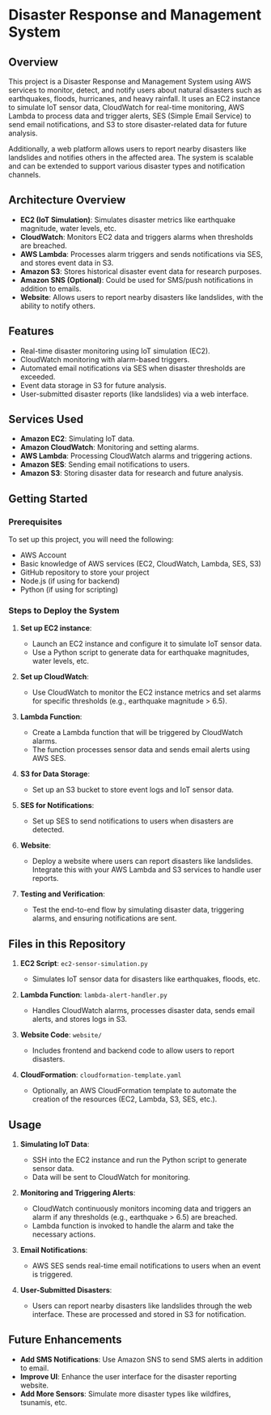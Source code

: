 # Disaster Response and Management System

## Overview
This project is a Disaster Response and Management System using AWS services to monitor, detect, and notify users about natural disasters such as earthquakes, floods, hurricanes, and heavy rainfall. It uses an EC2 instance to simulate IoT sensor data, CloudWatch for real-time monitoring, AWS Lambda to process data and trigger alerts, SES (Simple Email Service) to send email notifications, and S3 to store disaster-related data for future analysis.

Additionally, a web platform allows users to report nearby disasters like landslides and notifies others in the affected area. The system is scalable and can be extended to support various disaster types and notification channels.

## Architecture Overview
- **EC2 (IoT Simulation)**: Simulates disaster metrics like earthquake magnitude, water levels, etc.
- **CloudWatch**: Monitors EC2 data and triggers alarms when thresholds are breached.
- **AWS Lambda**: Processes alarm triggers and sends notifications via SES, and stores event data in S3.
- **Amazon S3**: Stores historical disaster event data for research purposes.
- **Amazon SNS (Optional)**: Could be used for SMS/push notifications in addition to emails.
- **Website**: Allows users to report nearby disasters like landslides, with the ability to notify others.

## Features
- Real-time disaster monitoring using IoT simulation (EC2).
- CloudWatch monitoring with alarm-based triggers.
- Automated email notifications via SES when disaster thresholds are exceeded.
- Event data storage in S3 for future analysis.
- User-submitted disaster reports (like landslides) via a web interface.

## Services Used
- **Amazon EC2**: Simulating IoT data.
- **Amazon CloudWatch**: Monitoring and setting alarms.
- **AWS Lambda**: Processing CloudWatch alarms and triggering actions.
- **Amazon SES**: Sending email notifications to users.
- **Amazon S3**: Storing disaster data for research and future analysis.

## Getting Started

### Prerequisites
To set up this project, you will need the following:
- AWS Account
- Basic knowledge of AWS services (EC2, CloudWatch, Lambda, SES, S3)
- GitHub repository to store your project
- Node.js (if using for backend)
- Python (if using for scripting)

### Steps to Deploy the System

1. **Set up EC2 instance**:
   - Launch an EC2 instance and configure it to simulate IoT sensor data.
   - Use a Python script to generate data for earthquake magnitudes, water levels, etc.

2. **Set up CloudWatch**:
   - Use CloudWatch to monitor the EC2 instance metrics and set alarms for specific thresholds (e.g., earthquake magnitude > 6.5).

3. **Lambda Function**:
   - Create a Lambda function that will be triggered by CloudWatch alarms.
   - The function processes sensor data and sends email alerts using AWS SES.

4. **S3 for Data Storage**:
   - Set up an S3 bucket to store event logs and IoT sensor data.

5. **SES for Notifications**:
   - Set up SES to send notifications to users when disasters are detected.

6. **Website**:
   - Deploy a website where users can report disasters like landslides. Integrate this with your AWS Lambda and S3 services to handle user reports.

7. **Testing and Verification**:
   - Test the end-to-end flow by simulating disaster data, triggering alarms, and ensuring notifications are sent.

## Files in this Repository

1. **EC2 Script**: `ec2-sensor-simulation.py`
   - Simulates IoT sensor data for disasters like earthquakes, floods, etc.

2. **Lambda Function**: `lambda-alert-handler.py`
   - Handles CloudWatch alarms, processes disaster data, sends email alerts, and stores logs in S3.

3. **Website Code**: `website/`
   - Includes frontend and backend code to allow users to report disasters.

4. **CloudFormation**: `cloudformation-template.yaml`
   - Optionally, an AWS CloudFormation template to automate the creation of the resources (EC2, Lambda, S3, SES, etc.).

## Usage

1. **Simulating IoT Data**:
   - SSH into the EC2 instance and run the Python script to generate sensor data.
   - Data will be sent to CloudWatch for monitoring.

2. **Monitoring and Triggering Alerts**:
   - CloudWatch continuously monitors incoming data and triggers an alarm if any thresholds (e.g., earthquake > 6.5) are breached.
   - Lambda function is invoked to handle the alarm and take the necessary actions.

3. **Email Notifications**:
   - AWS SES sends real-time email notifications to users when an event is triggered.

4. **User-Submitted Disasters**:
   - Users can report nearby disasters like landslides through the web interface. These are processed and stored in S3 for notification.

## Future Enhancements

- **Add SMS Notifications**: Use Amazon SNS to send SMS alerts in addition to email.
- **Improve UI**: Enhance the user interface for the disaster reporting website.
- **Add More Sensors**: Simulate more disaster types like wildfires, tsunamis, etc.
